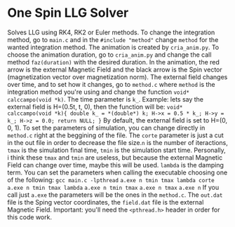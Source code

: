 # One Spin LLG Solver
 Solves LLG using RK4, RK2 or Euler methods.
 To change the integration method, go to `main.c` and in the `#include "method"` change `method` for the wanted integration method.
 The animation is created by `cria_anim.py`. To choose the animation duration, go to `cria_anim.py` and change the call method `faz(duration)` with the desired duration.
 In the animation, the red arrow is the external Magnetic Field and the black arrow is the Spin vector (magnetization vector over magnetization norm).
 The external field changes over time, and to set how it changes, go to `method.c` where `method` is the integration method you're using and change the function `void* calccampo(void *k)`. The time parameter is `k_`. Example:
 lets say the external field is H=(0.5t, t, 0), then the function will be:
 `void* calccampo(void *k){
      double k_ = *(double*) k;
      H->x = 0.5 * k_;
      H->y = k_;
      H->z = 0.0;
      return NULL;
 }`
 By default, the external field is set to H=(0, 0, 1).
 To set the parameters of simulation, you can change directly in `method.c` right at the beggining of the file. The `corte` parameter is just a cut in the out file in order to decrease the file size.`n` is the number of iteractions, `tmax` is the simulation final time, `tmin` is the simulation start time. Personally, i think these `tmax` and `tmin` are useless, but because the external Magnetic Field can change over time, maybe this will be used. `lambda` is the damping term.
 You can set the parameters when calling the executable choosing one of the following:
 `gcc main.c -lpthread`
 `a.exe n tmin tmax lambda corte`
 `a.exe n tmin tmax lambda` 
 `a.exe n tmin tmax`
 `a.exe n tmax`
 `a.exe n`
 If you call just `a.exe` the parameters will be the ones in the `method.c`.
 The `out.dat` file is the Sping vector coordinates, the `field.dat` file is the external Magnetic Field.
 Important: you'll need the `<pthread.h>` header in order for this code work.
